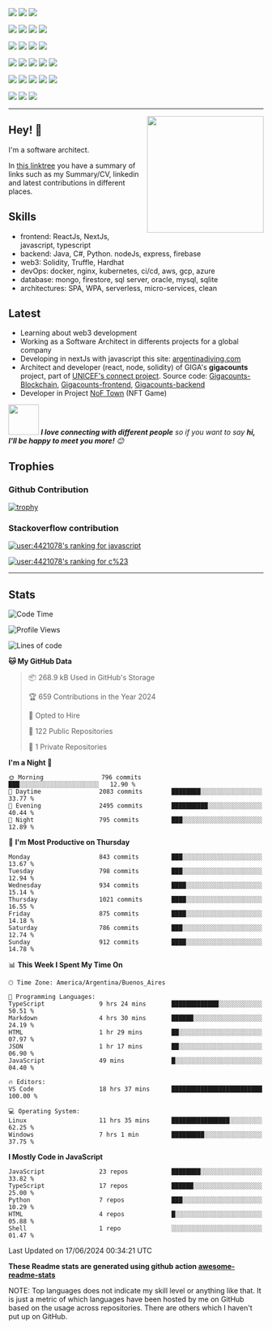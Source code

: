 ![](https://img.shields.io/badge/Web3-Solidity-informational?style=flat&logo=solidity&logoColor=white&color=6aa6f8)
![](https://img.shields.io/badge/Web3-Hardhat-informational?style=flat&logo=hardhat&logoColor=white&color=6aa6f8)
![](https://img.shields.io/badge/Web3-Truffle-informational?style=flat&logo=truffle&logoColor=white&color=6aa6f8)

![](https://img.shields.io/badge/Frontend-JavaScript-informational?style=flat&logo=javascript&logoColor=white&color=6aa6f8)
![](https://img.shields.io/badge/Frontend-Typescript-informational?style=flat&logo=typescript&logoColor=white&color=6aa6f8)
![](https://img.shields.io/badge/Frontend-React-informational?style=flat&logo=react&logoColor=white&color=6aa6f8)
![](https://img.shields.io/badge/Frontend-Next-informational?style=flat&logo=next&logoColor=white&color=6aa6f8)

![](https://img.shields.io/badge/Backend-Java-informational?style=flat&logo=java&logoColor=white&color=6aa6f8)
![](https://img.shields.io/badge/Backend-C%23-informational?style=flat&logo=csharp&logoColor=white&color=6aa6f8)
![](https://img.shields.io/badge/Backend-Python-informational?style=flat&logo=python&logoColor=white&color=6aa6f8)
![](https://img.shields.io/badge/Backend-node-informational?style=flat&logo=node&logoColor=white&color=6aa6f8)

![](https://img.shields.io/badge/BDD-PostgreSQL-informational?style=flat&logo=postgresql&logoColor=white&color=6aa6f8)
![](https://img.shields.io/badge/BDD-Oracle-informational?style=flat&logo=oracle&logoColor=white&color=6aa6f8)
![](https://img.shields.io/badge/BDD-SQLServer-informational?style=flat&logo=sqlserver&logoColor=white&color=6aa6f8)
![](https://img.shields.io/badge/BDD-mongodb-informational?style=flat&logo=mongodb&logoColor=white&color=6aa6f8)
![](https://img.shields.io/badge/BDD-firestore-informational?style=flat&logo=firestore&logoColor=white&color=6aa6f8)

![](https://img.shields.io/badge/Tools-Docker-informational?style=flat&logo=docker&logoColor=white&color=6aa6f8)
![](https://img.shields.io/badge/Tools-Kubernetes-informational?style=flat&logo=kubernetes&logoColor=white&color=6aa6f8)
![](https://img.shields.io/badge/Tools-Jenkins-informational?style=flat&logo=jenkins&logoColor=white&color=6aa6f8)
![](https://img.shields.io/badge/Tools-SonarQube-informational?style=flat&logo=sonarQube&logoColor=white&color=6aa6f8)
![](https://img.shields.io/badge/Tools-Firebase-informational?style=flat&logo=firebase&logoColor=white&color=6aa6f8)

![](https://img.shields.io/badge/OS-Linux-informational?style=flat&logo=linux&logoColor=white&color=6aa6f8)
![](https://img.shields.io/badge/Editor-VS_Code-informational?style=flat&logo=visual-studio-code&logoColor=white&color=6aa6f8)
![](https://img.shields.io/badge/Shell-Bash-informational?style=flat&logo=gnu-bash&logoColor=white&color=6aa6f8)

---

<img align='right' src="https://media.giphy.com/media/M9gbBd9nbDrOTu1Mqx/giphy.gif" width="230">

## Hey! 👋

I'm a software architect.

In [this linktree](https://linktr.ee/dappsar) you have a summary of links such as my Summary/CV, linkedin and latest contributions in different places.

## Skills

- frontend: ReactJs, NextJs, javascript, typescript 
- backend: Java, C#, Python. nodeJs, express, firebase
- web3: Solidity, Truffle, Hardhat
- devOps: docker, nginx, kubernetes, ci/cd, aws, gcp, azure
- database: mongo, firestore, sql server, oracle, mysql, sqlite
- architectures: SPA, WPA, serverless, micro-services, clean

## Latest

- Learning about web3 development
- Working as a Software Architect in differents projects for a global company
- Developing in nextJs with javascript this site: [argentinadiving.com](https://argentinadiving.com)
- Architect and developer (react, node, solidity) of GIGA's **gigacounts** project, part of [UNICEF's connect project](https://projectconnect.unicef.org/about). Source code: [Gigacounts-Blockchain](https://github.com/unicef/giga_gigacounts_blockchain), [Gigacounts-frontend](https://github.com/unicef/giga_gigacounts_frontend), [Gigacounts-backend](https://github.com/unicef/giga_gigacounts_backend)
- Developer in Project [NoF Town](https://nof.town/) (NFT Game)



<img src="https://media.giphy.com/media/LnQjpWaON8nhr21vNW/giphy.gif" width="60"> <em><b>I love connecting with different people</b> so if you want to say <b>hi, I'll be happy to meet you more!</b> 😊</em>

## Trophies

### Github Contribution

[![trophy](https://github-profile-trophy.vercel.app/?username=dappsar)](https://github.com/dappsar/github-profile-trophy)

### Stackoverflow contribution

[![user:4421078's ranking for javascript](https://stackoverflow-readme-profile.johannchopin.fr/tags-league-ranking/javascript/4421078?theme=default)](https://stackoverflow-readme-profile.vercel.app/tags-league/javascript/users/4421078)

[![user:4421078's ranking for c%23](https://stackoverflow-readme-profile.johannchopin.fr/tags-league-ranking/c%23/4421078?theme=default)](https://stackoverflow-readme-profile.vercel.app/tags-league/c%23/users/4421078)


---

## Stats

<!--START_SECTION:waka-->
![Code Time](http://img.shields.io/badge/Code%20Time-1%2C196%20hrs%204%20mins-blue)

![Profile Views](http://img.shields.io/badge/Profile%20Views-0-blue)

![Lines of code](https://img.shields.io/badge/From%20Hello%20World%20I%27ve%20Written-15.9%20million%20lines%20of%20code-blue)

**🐱 My GitHub Data** 

> 📦 268.9 kB Used in GitHub's Storage 
 > 
> 🏆 659 Contributions in the Year 2024
 > 
> 💼 Opted to Hire
 > 
> 📜 122 Public Repositories 
 > 
> 🔑 1 Private Repositories 
 > 
**I'm a Night 🦉** 

```text
🌞 Morning                796 commits         ███░░░░░░░░░░░░░░░░░░░░░░   12.90 % 
🌆 Daytime                2083 commits        ████████░░░░░░░░░░░░░░░░░   33.77 % 
🌃 Evening                2495 commits        ██████████░░░░░░░░░░░░░░░   40.44 % 
🌙 Night                  795 commits         ███░░░░░░░░░░░░░░░░░░░░░░   12.89 % 
```
📅 **I'm Most Productive on Thursday** 

```text
Monday                   843 commits         ███░░░░░░░░░░░░░░░░░░░░░░   13.67 % 
Tuesday                  798 commits         ███░░░░░░░░░░░░░░░░░░░░░░   12.94 % 
Wednesday                934 commits         ████░░░░░░░░░░░░░░░░░░░░░   15.14 % 
Thursday                 1021 commits        ████░░░░░░░░░░░░░░░░░░░░░   16.55 % 
Friday                   875 commits         ████░░░░░░░░░░░░░░░░░░░░░   14.18 % 
Saturday                 786 commits         ███░░░░░░░░░░░░░░░░░░░░░░   12.74 % 
Sunday                   912 commits         ████░░░░░░░░░░░░░░░░░░░░░   14.78 % 
```


📊 **This Week I Spent My Time On** 

```text
🕑︎ Time Zone: America/Argentina/Buenos_Aires

💬 Programming Languages: 
TypeScript               9 hrs 24 mins       █████████████░░░░░░░░░░░░   50.51 % 
Markdown                 4 hrs 30 mins       ██████░░░░░░░░░░░░░░░░░░░   24.19 % 
HTML                     1 hr 29 mins        ██░░░░░░░░░░░░░░░░░░░░░░░   07.97 % 
JSON                     1 hr 17 mins        ██░░░░░░░░░░░░░░░░░░░░░░░   06.90 % 
JavaScript               49 mins             █░░░░░░░░░░░░░░░░░░░░░░░░   04.40 % 

🔥 Editors: 
VS Code                  18 hrs 37 mins      █████████████████████████   100.00 % 

💻 Operating System: 
Linux                    11 hrs 35 mins      ████████████████░░░░░░░░░   62.25 % 
Windows                  7 hrs 1 min         █████████░░░░░░░░░░░░░░░░   37.75 % 
```

**I Mostly Code in JavaScript** 

```text
JavaScript               23 repos            ████████░░░░░░░░░░░░░░░░░   33.82 % 
TypeScript               17 repos            ██████░░░░░░░░░░░░░░░░░░░   25.00 % 
Python                   7 repos             ███░░░░░░░░░░░░░░░░░░░░░░   10.29 % 
HTML                     4 repos             █░░░░░░░░░░░░░░░░░░░░░░░░   05.88 % 
Shell                    1 repo              ░░░░░░░░░░░░░░░░░░░░░░░░░   01.47 % 
```




 Last Updated on 17/06/2024 00:34:21 UTC
<!--END_SECTION:waka-->

**These Readme stats are generated using github action [awesome-readme-stats](https://github.com/anmol098/waka-readme-stats)**

NOTE: Top languages does not indicate my skill level or anything like that. It is just a metric of which languages have been hosted by me on GitHub based on the usage across repositories. There are others which I haven't put up on GitHub.
